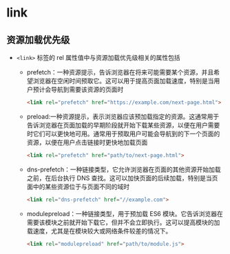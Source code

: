 # link

## 资源加载优先级

+ `<link>` 标签的 rel 属性值中与资源加载优先级相关的属性包括

  + prefetch：一种资源提示，告诉浏览器在将来可能需要某个资源，并且希望浏览器在空闲时间预取它。这可以用于提高页面加载速度，特别是当用户预计会导航到需要该资源的页面时

    ```html
    <link rel="prefetch" href="https://example.com/next-page.html">
    ```

  + preload:一种资源提示，表示浏览器应该预加载指定的资源。这通常用于告诉浏览器在页面加载的早期阶段就开始下载某些资源，以便在用户需要时它们可以更快地可用。通常用于预取用户可能会导航到的下一个页面的资源，以便在用户点击链接时更快地加载页面

    ```html
    <link rel="prefetch" href="path/to/next-page.html">
    ```

  + dns-prefetch：一种链接类型，它允许浏览器在页面的其他资源开始加载之前，在后台执行 DNS 查找。这可以加快页面的后续加载，特别是当页面中的某些资源位于与页面不同的域时

    ```html
    <link rel="dns-prefetch" href="//example.com">
    ```

  + modulepreload：一种链接类型，用于预加载 ES6 模块。它告诉浏览器在需要该模块之前就开始下载它，但并不会立即执行。这可以提高模块的加载速度，尤其是在模块较大或网络条件较差的情况下。

    ```html
    <link rel="modulepreload" href="path/to/module.js">
    ```
